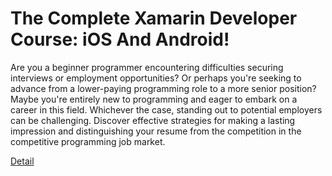 # The Complete Xamarin Developer Course: iOS And Android!

Are you a beginner programmer encountering difficulties securing interviews or employment opportunities? Or perhaps you're seeking to advance from a lower-paying programming role to a more senior position? Maybe you're entirely new to programming and eager to embark on a career in this field. Whichever the case, standing out to potential employers can be challenging. Discover effective strategies for making a lasting impression and distinguishing your resume from the competition in the competitive programming job market. 

[Detail](https://eduitfree.com/courses/the-complete-xamarin-developer-course-ios-and-android)